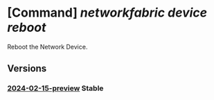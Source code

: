 # [Command] _networkfabric device reboot_

Reboot the Network Device.

## Versions

### [2024-02-15-preview](/Resources/mgmt-plane/L3N1YnNjcmlwdGlvbnMve30vcmVzb3VyY2Vncm91cHMve30vcHJvdmlkZXJzL21pY3Jvc29mdC5tYW5hZ2VkbmV0d29ya2ZhYnJpYy9uZXR3b3JrZGV2aWNlcy97fS9yZWJvb3Q=/2024-02-15-preview.xml) **Stable**

<!-- mgmt-plane /subscriptions/{}/resourcegroups/{}/providers/microsoft.managednetworkfabric/networkdevices/{}/reboot 2024-02-15-preview -->
